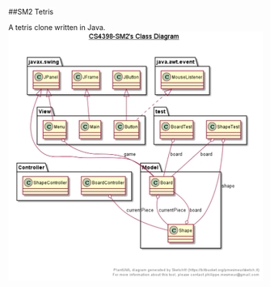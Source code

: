 ##SM2 Tetris

A tetris clone written in Java.
![Project UML diagram](https://raw.githubusercontent.com/edounn/cs4398-sm2/master/uml_diagram.png)
